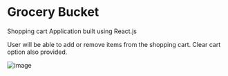 # Grocery Bucket

Shopping cart Application built using React.js

User will be able to add or remove items from the shopping cart. Clear cart option also provided.

![image](https://user-images.githubusercontent.com/107784718/185746845-2558c423-254c-48a7-9ff4-6717a82b4bd1.png)

